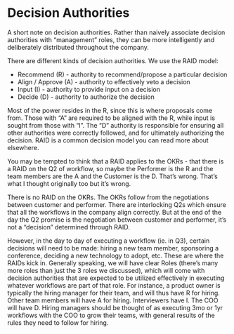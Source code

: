 # Decision Authorities

A short note on decision authorities. Rather than naively associate decision
authorities with “management” roles, they can be more intelligently and
deliberately distributed throughout the company. 

There are different kinds of decision authorities. We use the RAID model:

- Recommend (R) - authority to recommend/propose a particular decision 
- Align / Approve (A) - authority to effectively veto a decision 
- Input (I) - authority to provide input on a decision
- Decide (D) - authority to authorize the decision

Most of the power resides in the R, since this is where proposals come from.
Those with “A” are required to be aligned with the R, while input is sought from
those with “I”. The “D” authority is responsible for ensuring all other
authorities were correctly followed, and for ultimately authorizing the
decision. RAID is a common decision model you can read more about elsewhere.

You may be tempted to think that a RAID applies to the OKRs - that there is a
RAID on the Q2 of workflow, so maybe the Performer is the R and the team members
are the A and the Customer is the D. That’s wrong. That’s what I thought
originally too but it’s wrong.

There is no RAID on the OKRs. The OKRs follow from the negotiations between
customer and performer. There are interlocking Q2s which ensure that all the
workflows in the company align correctly. But at the end of the day the Q2
promise is the negotiation between customer and performer, it’s not a “decision”
determined through RAID.

However, in the day to day of executing a workflow (ie. in Q3), certain
decisions will need to be made: hiring a new team member, sponsoring a
conference, deciding a new technology to adopt, etc. These are where the RAIDs
kick in. Generally speaking, we will have clear Roles (there’s many more roles
than just the 3 roles we discussed), which will come with decision authorities
that are expected to be utilized effectively in executing whatever workflows are
part of that role. For instance, a product owner is typically the hiring manager
for their team, and will thus have R for hiring. Other team members will have A
for hiring. Interviewers have I. The COO will have D. Hiring managers should be
thought of as executing 3mo or 1yr workflows with the COO to grow their teams,
with general results of the rules they need to follow for hiring. 



